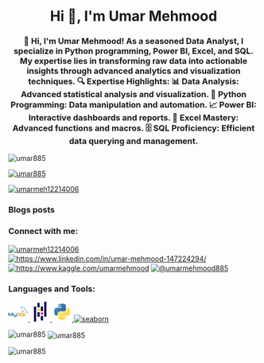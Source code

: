 <h1 align="center">Hi 👋, I'm Umar Mehmood</h1>
<h3 align="center">👋 Hi, I'm Umar Mehmood! As a seasoned Data Analyst, I specialize in Python programming, Power BI, Excel, and SQL. My expertise lies in transforming raw data into actionable insights through advanced analytics and visualization techniques. 🔍 Expertise Highlights: 📊 Data Analysis: Advanced statistical analysis and visualization. 🐍 Python Programming: Data manipulation and automation. 📈 Power BI: Interactive dashboards and reports. 📑 Excel Mastery: Advanced functions and macros. 🗄️ SQL Proficiency: Efficient data querying and management.</h3>

<p align="left"> <img src="https://komarev.com/ghpvc/?username=umar885&label=Profile%20views&color=0e75b6&style=flat" alt="umar885" /> </p>

<p align="left"> <a href="https://github.com/ryo-ma/github-profile-trophy"><img src="https://github-profile-trophy.vercel.app/?username=umar885" alt="umar885" /></a> </p>

<p align="left"> <a href="https://twitter.com/umarmeh12214006" target="blank"><img src="https://img.shields.io/twitter/follow/umarmeh12214006?logo=twitter&style=for-the-badge" alt="umarmeh12214006" /></a> </p>

### Blogs posts
<!-- BLOG-POST-LIST:START -->
<!-- BLOG-POST-LIST:END -->

<h3 align="left">Connect with me:</h3>
<p align="left">
<a href="https://twitter.com/umarmeh12214006" target="blank"><img align="center" src="https://raw.githubusercontent.com/rahuldkjain/github-profile-readme-generator/master/src/images/icons/Social/twitter.svg" alt="umarmeh12214006" height="30" width="40" /></a>
<a href="https://linkedin.com/in/https://www.linkedin.com/in/umar-mehmood-147224294/" target="blank"><img align="center" src="https://raw.githubusercontent.com/rahuldkjain/github-profile-readme-generator/master/src/images/icons/Social/linked-in-alt.svg" alt="https://www.linkedin.com/in/umar-mehmood-147224294/" height="30" width="40" /></a>
<a href="https://kaggle.com/https://www.kaggle.com/umarmehmood" target="blank"><img align="center" src="https://raw.githubusercontent.com/rahuldkjain/github-profile-readme-generator/master/src/images/icons/Social/kaggle.svg" alt="https://www.kaggle.com/umarmehmood" height="30" width="40" /></a>
<a href="https://medium.com/@umarmehmood885" target="blank"><img align="center" src="https://raw.githubusercontent.com/rahuldkjain/github-profile-readme-generator/master/src/images/icons/Social/medium.svg" alt="@umarmehmood885" height="30" width="40" /></a>
</p>

<h3 align="left">Languages and Tools:</h3>
<p align="left"> <a href="https://www.mysql.com/" target="_blank" rel="noreferrer"> <img src="https://raw.githubusercontent.com/devicons/devicon/master/icons/mysql/mysql-original-wordmark.svg" alt="mysql" width="40" height="40"/> </a> <a href="https://pandas.pydata.org/" target="_blank" rel="noreferrer"> <img src="https://raw.githubusercontent.com/devicons/devicon/2ae2a900d2f041da66e950e4d48052658d850630/icons/pandas/pandas-original.svg" alt="pandas" width="40" height="40"/> </a> <a href="https://www.python.org" target="_blank" rel="noreferrer"> <img src="https://raw.githubusercontent.com/devicons/devicon/master/icons/python/python-original.svg" alt="python" width="40" height="40"/> </a> <a href="https://seaborn.pydata.org/" target="_blank" rel="noreferrer"> <img src="https://seaborn.pydata.org/_images/logo-mark-lightbg.svg" alt="seaborn" width="40" height="40"/> </a> </p>

<p><img align="left" src="https://github-readme-stats.vercel.app/api/top-langs?username=umar885&show_icons=true&locale=en&layout=compact" alt="umar885" /></p>

<p>&nbsp;<img align="center" src="https://github-readme-stats.vercel.app/api?username=umar885&show_icons=true&locale=en" alt="umar885" /></p>

<p><img align="center" src="https://github-readme-streak-stats.herokuapp.com/?user=umar885&" alt="umar885" /></p>

